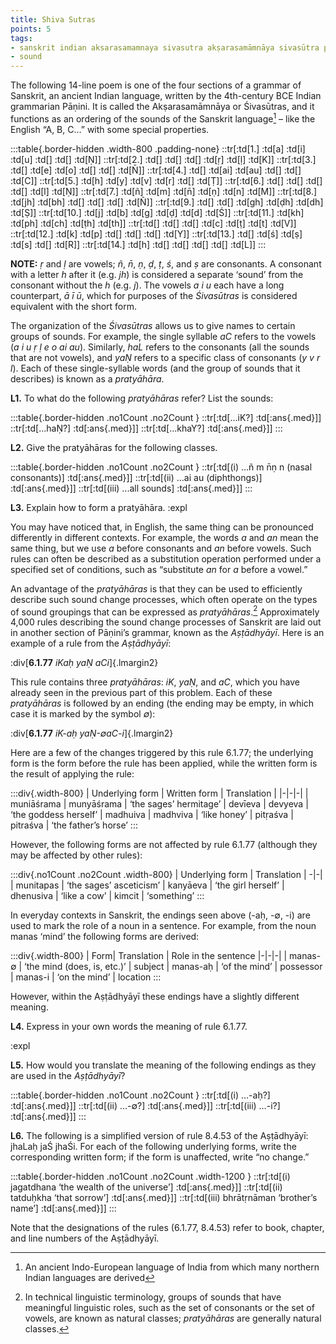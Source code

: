 ```yaml
---
title: Shiva Sutras
points: 5
tags:
- sanskrit indian aksarasamamnaya sivasutra akṣarasamāmnāya sivasūtra pratayahara pratyāhāra
- sound 
---
```


The following 14-line poem is one of the four sections of a grammar of Sanskrit, an ancient Indian language,
written by the 4th-century BCE Indian grammarian Pāṇini. It is called the Akṣarasamāmnāya or Śivasūtras,
and it functions as an ordering of the sounds of the Sanskrit language[^1]
– like the English “A, B, C…” with some
special properties.

:::table{.border-hidden .width-800 .padding-none}
::tr[:td[1.] :td[a] :td[i] :td[u] :td[] :td[] :td[Ṇ]]
::tr[:td[2.] :td[] :td[] :td[] :td[ṛ] :td[ḷ] :td[K]]
::tr[:td[3.] :td[] :td[e] :td[o] :td[] :td[] :td[N̄]]
::tr[:td[4.] :td[] :td[ai] :td[au] :td[] :td[] :td[C]]
::tr[:td[5.] :td[h] :td[y] :td[v] :td[r] :td[] :td[Ṭ]]
::tr[:td[6.] :td[] :td[] :td[] :td[] :td[l] :td[Ṇ]]
::tr[:td[7.] :td[ñ] :td[m] :td[n̄] :td[ṇ] :td[n] :td[M]]
::tr[:td[8.] :td[jh] :td[bh] :td[] :td[] :td[] :td[Ñ]]
::tr[:td[9.] :td[] :td[] :td[gh] :td[ḍh] :td[dh] :td[Ṣ]]
::tr[:td[10.] :td[j] :td[b] :td[g] :td[ḍ] :td[d] :td[Ś]]
::tr[:td[11.] :td[kh] :td[ph] :td[ch] :td[ṭh] :td[th]]
::tr[:td[] :td[] :td[] :td[c] :td[ṭ] :td[t] :td[V]]
::tr[:td[12.] :td[k] :td[p] :td[] :td[] :td[] :td[Y]]
::tr[:td[13.] :td[] :td[ś] :td[ṣ] :td[s] :td[] :td[R]]
::tr[:td[14.] :td[h] :td[] :td[] :td[] :td[] :td[L]]
:::

**NOTE:** *ṛ* and *ḷ* are vowels; *ñ*, *n̄*, *ṇ*, *ḍ*, *ṭ*, *ś*, and *ṣ* are consonants. A consonant with a letter *h* after it (e.g. *jh*) is
considered a separate ‘sound’ from the consonant without the *h* (e.g. *j*). The vowels *a i u* each have a long
counterpart, *ā ī ū*, which for purposes of the *Śivasūtras* is considered equivalent with the short form.

The organization of the *Śivasūtras* allows us to give names to certain groups of sounds. For example, the single syllable *aC* refers to the vowels (*a i u ṛ ḷ e o ai au*). Similarly, *haL* refers to the consonants (all the sounds
that are not vowels), and *yaṆ* refers to a specific class of consonants (*y v r l*). Each of these single-syllable
words (and the group of sounds that it describes) is known as a *pratyāhāra*.

**L1.** To what do the following *pratyāhāras* refer? List the sounds:

:::table{.border-hidden .no1Count .no2Count }
::tr[:td[...iK?] :td[:ans{.med}]]
::tr[:td[...haṆ?] :td[:ans{.med}]]
::tr[:td[...khaY?] :td[:ans{.med}]]
:::

[^1]: An ancient Indo-European language of India from which many northern Indian languages are derived

**L2.** Give the pratyāhāras for the following classes.

:::table{.border-hidden .no1Count .no2Count }
::tr[:td[(i) ...ñ m n̄ṇ n (nasal consonants)] :td[:ans{.med}]]
::tr[:td[(ii) ...ai au (diphthongs)] :td[:ans{.med}]]
::tr[:td[(iii) ...all sounds] :td[:ans{.med}]]
:::

**L3.** Explain how to form a pratyāhāra.
:expl

You may have noticed that, in English, the same thing can be pronounced differently in different contexts.
For example, the words *a* and *an* mean the same thing, but we use *a* before consonants and *an* before
vowels. Such rules can often be described as a substitution operation performed under a specified set of
conditions, such as “substitute *an* for *a* before a vowel.”

An advantage of the *pratyāhāras* is that they can be used to efficiently describe such sound change processes, which often operate on the types of sound groupings that can be expressed as *pratyāhāras*.[^2]
Approximately 4,000 rules describing the sound change processes of Sanskrit are laid out in another section of
Pāṇini’s grammar, known as the *Aṣṭādhyāyī*.
Here is an example of a rule from the *Aṣṭādhyāyī*:

:div[**6.1.77** *iKaḥ yaṆ aCi*]{.lmargin2}

This rule contains three *pratyāhāras*: *iK*, *yaṆ*, and *aC*, which you have already seen in the previous part of this
problem. Each of these *pratyāhāras* is followed by an ending (the ending may be empty, in which case it is
marked by the symbol *∅*):

:div[**6.1.77** *iK-aḥ yaṆ-∅aC-i*]{.lmargin2}

[^2]: In technical linguistic terminology, groups of sounds that have meaningful linguistic roles, such as the set of
consonants or the set of vowels, are known as natural classes; *pratyāhāras* are generally natural classes.


Here are a few of the changes triggered by this rule 6.1.77; the underlying form is the form before the rule
has been applied, while the written form is the result of applying the rule:

:::div{.width-800}
| Underlying form | Written form | Translation |
|-|-|-|
| muniāśrama | munyāśrama | ‘the sages’ hermitage’
| devīeva | devyeva | ‘the goddess herself’
| madhuiva | madhviva | ‘like honey’
| pitṛaśva | pitraśva | ‘the father’s horse’
:::

However, the following forms are not affected by rule 6.1.77 (although they may be affected by other rules):

:::div{.no1Count .no2Count .width-800}
| Underlying  form | Translation
| -|-|
| munitapas | ‘the sages’ asceticism’
| kanyāeva | ‘the girl herself’
| dhenusiva | ‘like a cow’
| kimcit | ‘something’
:::

In everyday contexts in Sanskrit, the endings seen above (-aḥ, -∅, -i) are used to mark the role of a noun in a
sentence. For example, from the noun manas ‘mind’ the following forms are derived:

:::div{.width-800}
| Form|  Translation | Role in the sentence 
|-|-|-|
| manas-∅ | ‘the mind (does, is, etc.)’  | subject 
| manas-aḥ | ‘of the mind’  | possessor 
| manas-i | ‘on the mind’  | location 
:::

However, within the Aṣṭādhyāyī these endings have a slightly different meaning.

**L4.** Express in your own words the meaning of rule 6.1.77.

:expl

**L5.** How would you translate the meaning of the following endings as they are used in the *Aṣṭādhyāyī*?

:::table{.border-hidden .no1Count .no2Count }
::tr[:td[(i) …-aḥ?] :td[:ans{.med}]]
::tr[:td[(ii) …-∅?] :td[:ans{.med}]]
::tr[:td[(iii) …-i?] :td[:ans{.med}]]
:::

**L6.** The following is a simplified version of rule 8.4.53 of the Aṣṭādhyāyī: jhaLaḥ jaŚ jhaŚi. For each of the following underlying forms, write the corresponding written form; if the form is unaffected, write “no change.”

:::table{.border-hidden .no1Count .no2Count .width-1200 }
::tr[:td[(i) jagatdhana ‘the wealth of the universe’] :td[:ans{.med}]]
::tr[:td[(ii) tatduḥkha ‘that sorrow’] :td[:ans{.med}]]
::tr[:td[(iii) bhrātṛnāman ‘brother’s name’] :td[:ans{.med}]]
:::

Note that the designations of the rules (6.1.77, 8.4.53) refer to book, chapter, and line numbers of the
Aṣṭādhyāyī.
